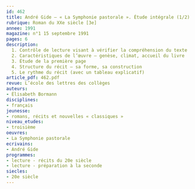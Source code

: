 ```yaml
---
id: 462
title: André Gide – « La Symphonie pastorale ». Étude intégrale (1/2)
rubrique: Roman du XXe siècle [3e]
annee: 1991
magazine: n°1 15 septembre 1991
pages: 6
description: 
  1. Contrôle de lecture visant à vérifier la compréhension du texte
  2. Caractéristiques de l’œuvre – genèse, climat, accueil du livre
  3. Étude de la première page
  4. Structure du récit – sa forme, sa construction
  5. Le rythme du récit (avec un tableau explicatif)
article_pdf: 462.pdf
revue: L’école des lettres des collèges
auteurs:
- Élisabeth Bormann
disciplines:
- français
jeunesse:
- romans, récits et nouvelles « classiques »
niveau_etudes:
- troisième
oeuvres:
- La Symphonie pastorale
ecrivains:
- André Gide
programmes:
- lecture - récits du 20e siècle
- lecture - préparation à la seconde
siecles:
- 20e siècle
---
```

